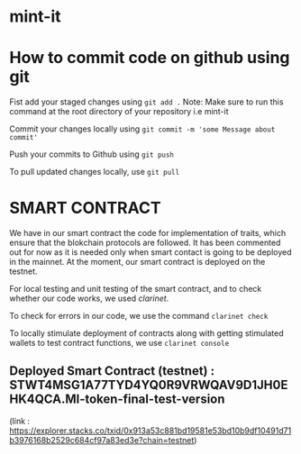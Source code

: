 # mint-it

# How to commit code on github using git

Fist add your staged changes using `git add .`
Note: Make sure to run this command at the root directory of your repository i.e mint-it

Commit your changes locally using `git commit -m 'some Message about commit'`

Push your commits to Github using `git push`

To pull updated changes locally, use `git pull`


# SMART CONTRACT

We have in our smart contract the code for implementation of traits, which ensure that the blokchain protocols are followed. It has been commented out for now as it is needed only when smart contact is going to be deployed in the mainnet. At the moment, our smart contract is deployed on the testnet.


For local testing and unit testing of the smart contract, and to check whether our code works, we used *clarinet*.

To check for errors in our code, we use the command `clarinet check`

To locally stimulate deployment of contracts along with getting stimulated wallets to test contract functions, we use `clarinet console`

## Deployed Smart Contract (testnet) : STWT4MSG1A77TYD4YQ0R9VRWQAV9D1JH0EHK4QCA.MI-token-final-test-version
(link : https://explorer.stacks.co/txid/0x913a53c881bd19581e53bd10b9df10491d71b3976168b2529c684cf97a83ed3e?chain=testnet)

